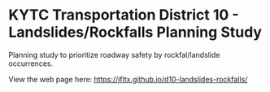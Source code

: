 # KYTC Transportation District 10 - Landslides/Rockfalls Planning Study
Planning study to prioritize roadway safety by rockfal/landslide occurrences.

View the web page here: https://jfltx.github.io/d10-landslides-rockfalls/
